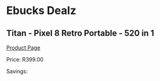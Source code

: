 
# Ebucks Dealz
## Titan - Pixel 8 Retro Portable - 520 in 1
[Product Page](https://www.ebucks.com/web/shop/productSelected.do?prodId=1232349708&catId=365757697)

Price: R399.00

Savings: 


	